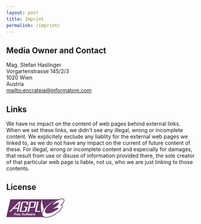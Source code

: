 ```yaml
---
layout: post
title: Imprint
permalink: /imprint/
---
```


## Media Owner and Contact

Mag. Stefan Haslinger  
Vorgartenstrasse 145/2/3  
1020 Wien  
Austria  
<mailto:encrateia@informatom.com>

## Links

We have no impact on the content of web pages behind external links. When we set
these links, we didn't see any illegal, wrong or incomplete content. We
explicitely exclude any liablity for the external web pages we linked to,
as we do not have any impact on the current of future content of these.
For illegal, wrong or incomplete content and especially for damages, that
result from use or disuse of information provided there, the sole creator
of that particular web page is liable, not us, who we are just linking to
those contents.

## License

[![AGPLv3](/img/agplv3-155x51.png)](/license/)
